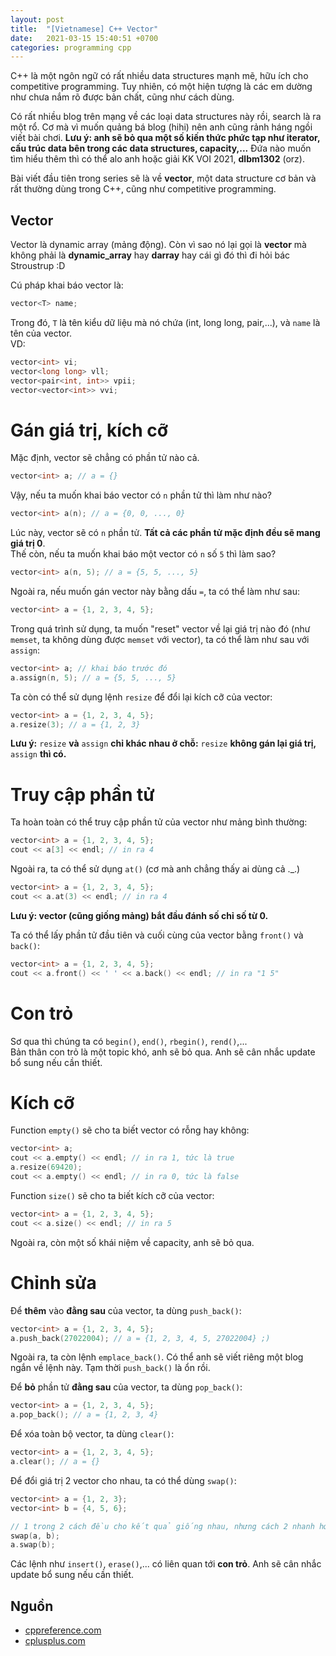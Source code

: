 ```yaml
---
layout: post
title:  "[Vietnamese] C++ Vector"
date:   2021-03-15 15:40:51 +0700
categories: programming cpp
---
```


C++ là một ngôn ngữ có rất nhiều data structures mạnh mẽ, hữu ích cho competitive programming. Tuy nhiên, có một hiện tượng là các em dường như chưa nắm rõ được bản chất, cũng như cách dùng.

Có rất nhiều blog trên mạng về các loại data structures này rồi, search là ra một rổ. Cơ mà vì muốn quảng bá blog (hihi) nên anh cũng rảnh háng ngồi viết bài chơi.
**Lưu ý: anh sẽ bỏ qua một số kiến thức phức tạp như iterator, cấu trúc data bên trong các data structures, capacity,...** Đứa nào muốn tìm hiểu thêm thì có thể alo anh hoặc giải KK VOI 2021, **dlbm1302** (orz).

Bài viết đầu tiên trong series sẽ là về **vector**, một data structure cơ bản và rất thường dùng trong C++, cũng như competitive programming.

## Vector
Vector là dynamic array (mảng động). Còn vì sao nó lại gọi là **vector** mà không phải là **dynamic_array** hay **darray** hay cái gì đó thì đi hỏi bác Stroustrup :D

Cú pháp khai báo vector là:
```cpp
vector<T> name;
```
Trong đó, `T` là tên kiểu dữ liệu mà nó chứa (int, long long, pair,...), và `name` là tên của vector.<br/>
VD:
```cpp
vector<int> vi;
vector<long long> vll;
vector<pair<int, int>> vpii;
vector<vector<int>> vvi;
```

# Gán giá trị, kích cỡ
Mặc định, vector sẽ chẳng có phần tử nào cả.
```cpp
vector<int> a; // a = {}
```

Vậy, nếu ta muốn khai báo vector có `n` phần tử thì làm như nào?
```cpp
vector<int> a(n); // a = {0, 0, ..., 0}
```

Lúc này, vector sẽ có `n` phần tử. **Tất cả các phần tử mặc định đều sẽ mang giá trị 0**.<br/>
Thế còn, nếu ta muốn khai báo một vector có `n` số `5` thì làm sao?
```cpp
vector<int> a(n, 5); // a = {5, 5, ..., 5}
```

Ngoài ra, nếu muốn gán vector này bằng dấu `=`, ta có thể làm như sau:
```cpp
vector<int> a = {1, 2, 3, 4, 5};
```

Trong quá trình sử dụng, ta muốn "reset" vector về lại giá trị nào đó (như `memset`, ta không dùng được `memset` với vector), ta có thể làm như sau với `assign`:
```cpp
vector<int> a; // khai báo trước đó
a.assign(n, 5); // a = {5, 5, ..., 5}
```

Ta còn có thể sử dụng lệnh `resize` để đổi lại kích cỡ của vector:
```cpp
vector<int> a = {1, 2, 3, 4, 5};
a.resize(3); // a = {1, 2, 3}
```

**Lưu ý:** `resize` **và** `assign` **chỉ khác nhau ở chỗ:** `resize` **không gán lại giá trị,** `assign` **thì có.**

# Truy cập phần tử
Ta hoàn toàn có thể truy cập phần tử của vector như mảng bình thường:
```cpp
vector<int> a = {1, 2, 3, 4, 5};
cout << a[3] << endl; // in ra 4
```

Ngoài ra, ta có thể sử dụng `at()` (cơ mà anh chẳng thấy ai dùng cả .\_.)
```cpp
vector<int> a = {1, 2, 3, 4, 5};
cout << a.at(3) << endl; // in ra 4
```

**Lưu ý: vector (cũng giống mảng) bắt đầu đánh số chỉ số từ 0.**

Ta có thể lấy phần tử đầu tiên và cuối cùng của vector bằng `front()` và `back()`:
```cpp
vector<int> a = {1, 2, 3, 4, 5};
cout << a.front() << ' ' << a.back() << endl; // in ra "1 5"
```

# Con trỏ
Sơ qua thì chúng ta có `begin()`, `end()`, `rbegin()`, `rend()`,...<br/>
Bản thân con trỏ là một topic khó, anh sẽ bỏ qua. Anh sẽ cân nhắc update bổ sung nếu cần thiết.

# Kích cỡ
Function `empty()` sẽ cho ta biết vector có rỗng hay không:
```cpp
vector<int> a;
cout << a.empty() << endl; // in ra 1, tức là true
a.resize(69420);
cout << a.empty() << endl; // in ra 0, tức là false
```

Function `size()` sẽ cho ta biết kích cỡ của vector:
```cpp
vector<int> a = {1, 2, 3, 4, 5};
cout << a.size() << endl; // in ra 5
```

Ngoài ra, còn một số khái niệm về capacity, anh sẽ bỏ qua.

# Chỉnh sửa
Để **thêm** vào **đằng sau** của vector, ta dùng `push_back()`:
```cpp
vector<int> a = {1, 2, 3, 4, 5};
a.push_back(27022004); // a = {1, 2, 3, 4, 5, 27022004} ;)
```

Ngoài ra, ta còn lệnh `emplace_back()`. Có thể anh sẽ viết riêng một blog ngắn về lệnh này. Tạm thời `push_back()` là ổn rồi.

Để **bỏ** phần tử **đằng sau** của vector, ta dùng `pop_back()`:
```cpp
vector<int> a = {1, 2, 3, 4, 5};
a.pop_back(); // a = {1, 2, 3, 4}
```

Để xóa toàn bộ vector, ta dùng `clear()`:
```cpp
vector<int> a = {1, 2, 3, 4, 5};
a.clear(); // a = {}
```

Để đổi giá trị 2 vector cho nhau, ta có thể dùng `swap()`:
```cpp
vector<int> a = {1, 2, 3};
vector<int> b = {4, 5, 6};

// 1 trong 2 cách đều cho kết quả giống nhau, nhưng cách 2 nhanh hơn cách 1
swap(a, b);
a.swap(b);
```

Các lệnh như `insert()`, `erase()`,... có liên quan tới **con trỏ**. Anh sẽ cân nhắc update bổ sung nếu cần thiết.

## Nguồn
* [cppreference.com](https://en.cppreference.com/w/cpp/container/vector)
* [cplusplus.com](https://www.cplusplus.com/reference/vector/vector/)
